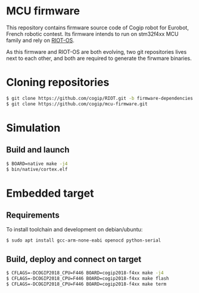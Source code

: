 MCU firmware
============

This repository contains firmware source code of Cogip robot for Eurobot, French robotic contest.
Its firmware intends to run on stm32f4xx MCU family and rely on
[RIOT-OS](https://riot-os.org/).

As this firmware and RIOT-OS are both evolving, two git repositories lives next to each other, and
both are required to generate the firwmare binaries.

# Cloning repositories

```bash
$ git clone https://github.com/cogip/RIOT.git -b firmware-dependencies
$ git clone https://github.com/cogip/mcu-firmware.git
```

# Simulation

## Build and launch

```bash
$ BOARD=native make -j4
$ bin/native/cortex.elf

```

# Embedded target

## Requirements

To install toolchain and development on debian/ubuntu:

```bash
$ sudo apt install gcc-arm-none-eabi openocd python-serial
```

## Build, deploy and connect on target

```bash
$ CFLAGS=-DCOGIP2018_CPU=F446 BOARD=cogip2018-f4xx make -j4
$ CFLAGS=-DCOGIP2018_CPU=F446 BOARD=cogip2018-f4xx make flash
$ CFLAGS=-DCOGIP2018_CPU=F446 BOARD=cogip2018-f4xx make term
```

